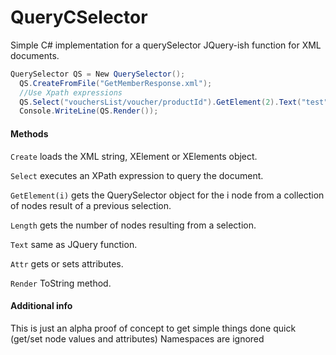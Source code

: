 QueryCSelector
==============

Simple C# implementation for a querySelector JQuery-ish function for XML documents.

```C#
QuerySelector QS = New QuerySelector();
  QS.CreateFromFile("GetMemberResponse.xml");
  //Use Xpath expressions
  QS.Select("vouchersList/voucher/productId").GetElement(2).Text("test");
  Console.WriteLine(QS.Render());
```
#### Methods
`Create` loads the XML string, XElement or XElements object.

`Select` executes an XPath expression to query the document.

`GetElement(i)` gets the QuerySelector object for the i node from a collection of nodes result of a previous selection.

`Length` gets the number of nodes resulting from a selection.

`Text` same as JQuery function.

`Attr` gets or sets attributes.

`Render` ToString method.

#### Additional info
This is just an alpha proof of concept to get simple things done quick (get/set node values and attributes)
Namespaces are ignored
